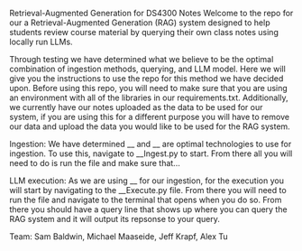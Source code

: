 Retrieval-Augmented Generation for DS4300 Notes
Welcome to the repo for our a Retrieval-Augmented Generation (RAG) system designed to help students review course material by querying their own class notes using locally run LLMs.

Through testing we have determined what we believe to be the optimal combination of ingestion methods, querying, and LLM model. Here we will give you the instructions to use the repo for this
method we have decided upon. Before using this repo, you will need to make sure that you are using an environment with all of the libraries in our requirements.txt. Additionally, we currently 
have our notes uploaded as the data to be used for our system, if you are using this for a different purpose you will have to remove our data and upload the data you would like to be
used for the RAG system.

Ingestion: We have determined __ and __ are optimal technologies to use for ingestion. To use this, navigate to __Ingest.py to start. From there all you will need to do is run the file and
make sure that...

LLM execution: As we are using __ for our ingestion, for the execution you will start by navigating to the __Execute.py file. From there you will need to run the file and navigate to the
terminal that opens when you do so. From there you should have a query line that shows up where you can query the RAG system and it will output its repsonse to your query.

Team: Sam Baldwin, Michael Maaseide, Jeff Krapf, Alex Tu
